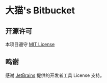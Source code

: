 # 大猫's Bitbucket

## 开源许可

本项目遵守 [MIT License](https://github.com/munding/aladdinding.github.io/blob/main/LICENSE)

## 鸣谢

感谢 [JetBrains](https://www.jetbrains.com/from=aladdinding.github.io) 提供的开发者工具 License 支持。